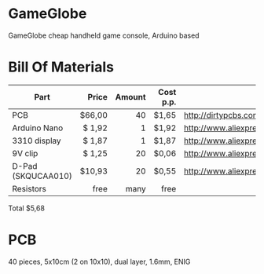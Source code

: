 # GameGlobe
GameGlobe cheap handheld game console, Arduino based

# Bill Of Materials
Part			|  Price	|  Amount	|  Cost p.p.	|  Link
------------------------|--------------:|--------------:|--------------:|------------------------------
PCB			|  $66,00	|    40		|  $1,65	|  http://dirtypcbs.com/
Arduino Nano		|  $ 1,92	|     1		|  $1,92	|  http://www.aliexpress.com/item//1990724032.html
3310 display		|  $ 1,87	|     1		|  $1,87	|  http://www.aliexpress.com/item//32267197519.html
9V clip			|  $ 1,25	|    20		|  $0,06	|  http://www.aliexpress.com/item//32353434826.html
D-Pad (SKQUCAA010)	|  $10,93	|    20		|  $0,55	|  http://www.aliexpress.com/item//32354178656.html
Resistors		|    free	|  many		|   free	|  

Total $5,68

# PCB
40 pieces, 5x10cm (2 on 10x10), dual layer, 1.6mm, ENIG
